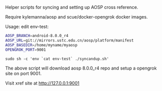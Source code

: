 Helper scripts for syncing and setting up AOSP cross reference.

Require kylemanna/aosp and scue/docker-opengrok docker images.

Usage:
edit env-test:
```bash
AOSP_BRANCH=android-8.0.0_r4
AOSP_URL=git://mirrors.ustc.edu.cn/aosp/platform/manifest
AOSP_BASEDIR=/home/myname/myaosp
OPENGROK_PORT=9001
```

```text
sudo sh -c 'env `cat env-test` ./syncandup.sh'
```

The above script will download aosp 8.0.0_r4 repo and setup a opengrok site on port 9001.

Visit xref site at http://127.0.0.1:9001
